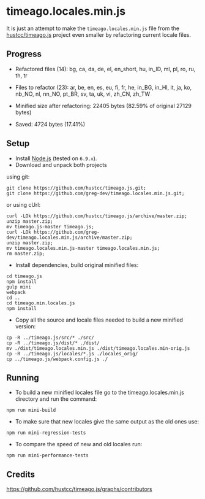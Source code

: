 # timeago.locales.min.js

It is just an attempt to make the `timeago.locales.min.js` file from the [hustcc/timeago.js](https://github.com/hustcc/timeago.js.git) project
even smaller by refactoring current locale files.

## Progress
* Refactored files (<!-- replace:miniFilesNum -->14<!-- end:replace:miniFilesNum -->): <!-- replace:miniFiles -->bg, ca, da, de, el, en_short, hu, in_ID, ml, pl, ro, ru, th, tr<!-- end:replace:miniFiles -->

* Files to refactor (<!-- replace:todoFilesNum -->23<!-- end:replace:todoFilesNum -->): <!-- replace:todoFiles -->ar, be, en, es, eu, fi, fr, he, in_BG, in_HI, it, ja, ko, nb_NO, nl, nn_NO, pt_BR, sv, ta, uk, vi, zh_CN, zh_TW<!-- end:replace:todoFiles -->

* Minified size after refactoring: <!-- replace:miniBytes -->22405<!-- end:replace:miniBytes --> bytes (<!-- replace:diffPercent -->82.59<!-- end:replace:diffPercent -->% of original <!-- replace:origBytes -->27129<!-- end:replace:origBytes --> bytes)

* Saved: <!-- replace:diffBytes -->4724<!-- end:replace:diffBytes --> bytes (<!-- replace:savedPercent -->17.41<!-- end:replace:savedPercent -->%)

## Setup
* Install [Node.js](https://nodejs.org/en/download/) (tested on `6.9.x`).
* Download and unpack both projects

using git:
```
git clone https://github.com/hustcc/timeago.js.git;
git clone https://github.com/greg-dev/timeago.locales.min.js.git;
```
or using cUrl:
```
curl -LOk https://github.com/hustcc/timeago.js/archive/master.zip;
unzip master.zip;
mv timeago.js-master timeago.js;
curl -LOk https://github.com/greg-dev/timeago.locales.min.js/archive/master.zip;
unzip master.zip;
mv timeago.locales.min.js-master timeago.locales.min.js;
rm master.zip;
```
* Install dependencies, build original minified files:
```
cd timeago.js
npm install
gulp mini
webpack
cd ..
cd timeago.min.locales.js
npm install
```
* Copy all the source and locale files needed to build a new minified version:
```
cp -R ../timeago.js/src/* ./src/
cp -R ../timeago.js/dist/* ./dist/
mv ./dist/timeago.locales.min.js ./dist/timeago.locales.min-orig.js
cp -R ../timeago.js/locales/*.js ./locales_orig/
cp ../timeago.js/webpack.config.js ./
```

## Running
* To build a new minified locales file go to the timeago.locales.min.js directory
and run the command:
```
npm run mini-build
```

* To make sure that new locales give the same output as the old ones use:
```
npm run mini-regression-tests
```

* To compare the speed of new and old locales run:
```
npm run mini-performance-tests
```

## Credits
https://github.com/hustcc/timeago.js/graphs/contributors
